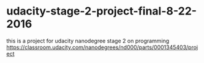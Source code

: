 # udacity-stage-2-project-final-8-22-2016
this is a project for udacity nanodegree stage 2 on programming https://classroom.udacity.com/nanodegrees/nd000/parts/0001345403/project

